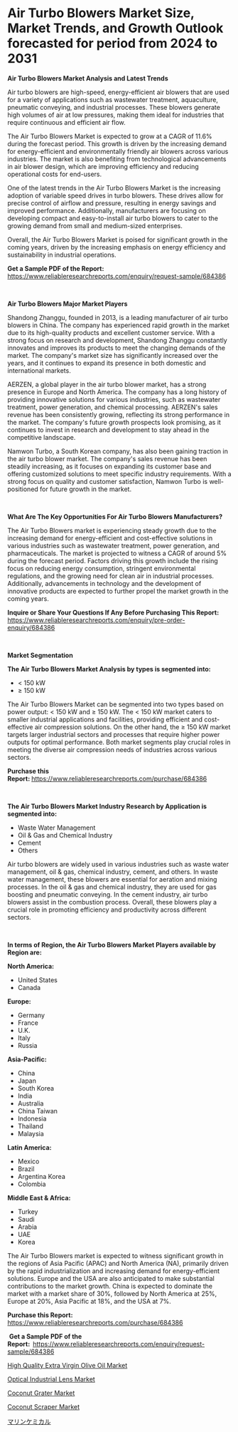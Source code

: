 <p><h1>Air Turbo Blowers Market Size, Market Trends, and Growth Outlook forecasted for period from 2024 to 2031</h1></p><p><strong>Air Turbo Blowers Market Analysis and Latest Trends</strong></p>
<p><p>Air turbo blowers are high-speed, energy-efficient air blowers that are used for a variety of applications such as wastewater treatment, aquaculture, pneumatic conveying, and industrial processes. These blowers generate high volumes of air at low pressures, making them ideal for industries that require continuous and efficient air flow.</p><p>The Air Turbo Blowers Market is expected to grow at a CAGR of 11.6% during the forecast period. This growth is driven by the increasing demand for energy-efficient and environmentally friendly air blowers across various industries. The market is also benefiting from technological advancements in air blower design, which are improving efficiency and reducing operational costs for end-users.</p><p>One of the latest trends in the Air Turbo Blowers Market is the increasing adoption of variable speed drives in turbo blowers. These drives allow for precise control of airflow and pressure, resulting in energy savings and improved performance. Additionally, manufacturers are focusing on developing compact and easy-to-install air turbo blowers to cater to the growing demand from small and medium-sized enterprises.</p><p>Overall, the Air Turbo Blowers Market is poised for significant growth in the coming years, driven by the increasing emphasis on energy efficiency and sustainability in industrial operations.</p></p>
<p><strong>Get a Sample PDF of the Report:&nbsp;</strong> <a href="https://www.reliableresearchreports.com/enquiry/request-sample/684386">https://www.reliableresearchreports.com/enquiry/request-sample/684386</a></p>
<p>&nbsp;</p>
<p><strong>Air Turbo Blowers Major Market Players</strong></p>
<p><p>Shandong Zhanggu, founded in 2013, is a leading manufacturer of air turbo blowers in China. The company has experienced rapid growth in the market due to its high-quality products and excellent customer service. With a strong focus on research and development, Shandong Zhanggu constantly innovates and improves its products to meet the changing demands of the market. The company's market size has significantly increased over the years, and it continues to expand its presence in both domestic and international markets.</p><p>AERZEN, a global player in the air turbo blower market, has a strong presence in Europe and North America. The company has a long history of providing innovative solutions for various industries, such as wastewater treatment, power generation, and chemical processing. AERZEN's sales revenue has been consistently growing, reflecting its strong performance in the market. The company's future growth prospects look promising, as it continues to invest in research and development to stay ahead in the competitive landscape.</p><p>Namwon Turbo, a South Korean company, has also been gaining traction in the air turbo blower market. The company's sales revenue has been steadily increasing, as it focuses on expanding its customer base and offering customized solutions to meet specific industry requirements. With a strong focus on quality and customer satisfaction, Namwon Turbo is well-positioned for future growth in the market.</p></p>
<p>&nbsp;</p>
<p><strong>What Are The Key Opportunities For Air Turbo Blowers Manufacturers?</strong></p>
<p><p>The Air Turbo Blowers market is experiencing steady growth due to the increasing demand for energy-efficient and cost-effective solutions in various industries such as wastewater treatment, power generation, and pharmaceuticals. The market is projected to witness a CAGR of around 5% during the forecast period. Factors driving this growth include the rising focus on reducing energy consumption, stringent environmental regulations, and the growing need for clean air in industrial processes. Additionally, advancements in technology and the development of innovative products are expected to further propel the market growth in the coming years.</p></p>
<p><strong>Inquire or Share Your Questions If Any Before Purchasing This Report:</strong> <a href="https://www.reliableresearchreports.com/enquiry/pre-order-enquiry/684386">https://www.reliableresearchreports.com/enquiry/pre-order-enquiry/684386</a></p>
<p>&nbsp;</p>
<p><strong>Market Segmentation</strong></p>
<p><strong>The Air Turbo Blowers Market Analysis by types is segmented into:</strong></p>
<p><ul><li>< 150 kW</li><li>≥ 150 kW</li></ul></p>
<p><p>The Air Turbo Blowers Market can be segmented into two types based on power output: < 150 kW and ≥ 150 kW. The < 150 kW market caters to smaller industrial applications and facilities, providing efficient and cost-effective air compression solutions. On the other hand, the ≥ 150 kW market targets larger industrial sectors and processes that require higher power outputs for optimal performance. Both market segments play crucial roles in meeting the diverse air compression needs of industries across various sectors.</p></p>
<p><strong>Purchase this Report:&nbsp;</strong><a href="https://www.reliableresearchreports.com/purchase/684386">https://www.reliableresearchreports.com/purchase/684386</a></p>
<p>&nbsp;</p>
<p><strong>The Air Turbo Blowers Market Industry Research by Application is segmented into:</strong></p>
<p><ul><li>Waste Water Management</li><li>Oil & Gas and Chemical Industry</li><li>Cement</li><li>Others</li></ul></p>
<p><p>Air turbo blowers are widely used in various industries such as waste water management, oil & gas, chemical industry, cement, and others. In waste water management, these blowers are essential for aeration and mixing processes. In the oil & gas and chemical industry, they are used for gas boosting and pneumatic conveying. In the cement industry, air turbo blowers assist in the combustion process. Overall, these blowers play a crucial role in promoting efficiency and productivity across different sectors.</p></p>
<p>&nbsp;</p>
<p><strong>In terms of Region, the Air Turbo Blowers Market Players available by Region are:</strong></p>
<p>
    <p> <strong> North America: </strong>
        <ul>
            <li>United States</li>
            <li>Canada</li>
        </ul>
        </p> 
    <p> <strong> Europe: </strong>
        <ul>
            <li>Germany</li>
            <li>France</li>
            <li>U.K.</li>
            <li>Italy</li>
            <li>Russia</li>
        </ul>
        </p> 
    <p> <strong> Asia-Pacific: </strong>
        <ul>
            <li>China</li>
            <li>Japan</li>
            <li>South Korea</li>
            <li>India</li>
            <li>Australia</li>
            <li>China Taiwan</li>
            <li>Indonesia</li>
            <li>Thailand</li>
            <li>Malaysia</li>
        </ul>
        </p> 
    <p> <strong> Latin America: </strong>
        <ul>
            <li>Mexico</li>
            <li>Brazil</li>
            <li>Argentina Korea</li>
            <li>Colombia</li>
        </ul>
        </p> 
    <p> <strong> Middle East & Africa: </strong>
        <ul>
            <li>Turkey</li>
            <li>Saudi</li>
            <li>Arabia</li>
            <li>UAE</li>
            <li>Korea</li>
        </ul>
    </p>
    </p>
<p><p>The Air Turbo Blowers market is expected to witness significant growth in the regions of Asia Pacific (APAC) and North America (NA), primarily driven by the rapid industrialization and increasing demand for energy-efficient solutions. Europe and the USA are also anticipated to make substantial contributions to the market growth. China is expected to dominate the market with a market share of 30%, followed by North America at 25%, Europe at 20%, Asia Pacific at 18%, and the USA at 7%.</p></p>
<p><strong>Purchase this Report: </strong><a href="https://www.reliableresearchreports.com/purchase/684386">https://www.reliableresearchreports.com/purchase/684386</a></p>
<p>&nbsp;<strong>Get a Sample PDF of the Report:&nbsp;&nbsp;</strong><a href="https://www.reliableresearchreports.com/enquiry/request-sample/684386">https://www.reliableresearchreports.com/enquiry/request-sample/684386</a></p>
<p><strong></strong></p>
<p><p><a href="https://github.com/jj19131/Market-Research-Report-List-1/blob/main/high-quality-extra-virgin-olive-oil-market.md">High Quality Extra Virgin Olive Oil Market</a></p><p><a href="https://cat-emmental-94b.notion.site/Optical-Industrial-Lens-Market-Analysis-and-Market-Size-Global-Industry-Overview-Market-Segmentati-82cdd9445c3f41f4b2f7b80d013da146">Optical Industrial Lens Market</a></p><p><a href="https://issuu.com/reportprime-2/docs/coconut-grater-market-size-2030.pptx">Coconut Grater Market</a></p><p><a href="https://issuu.com/reportprime-2/docs/coconut-scraper-market-size-2030.pptx">Coconut Scraper Market</a></p><p><a href="https://medium.com/@marlonblick/%E6%B5%B7%E6%B4%8B%E5%8C%96%E5%AD%A6%E8%96%AC%E5%93%81%E5%B8%82%E5%A0%B4-%E7%AB%B6%E4%BA%89%E5%88%86%E6%9E%90-%E5%B8%82%E5%A0%B4%E5%8B%95%E5%90%91-2031%E5%B9%B4%E3%81%BE%E3%81%A7%E3%81%AE%E4%BA%88%E6%B8%AC-72d1a53f0493">マリンケミカル</a></p></p>